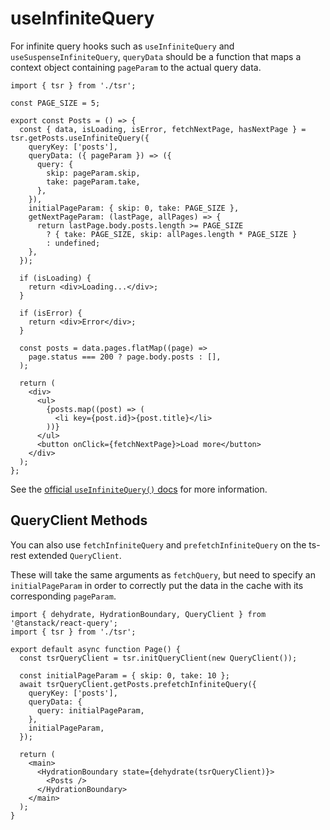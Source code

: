 # useInfiniteQuery

For infinite query hooks such as `useInfiniteQuery` and `useSuspenseInfiniteQuery`, `queryData` should be a function that maps a context object containing `pageParam` to the actual query data.

```tsx
import { tsr } from './tsr';

const PAGE_SIZE = 5;

export const Posts = () => {
  const { data, isLoading, isError, fetchNextPage, hasNextPage } = tsr.getPosts.useInfiniteQuery({
    queryKey: ['posts'],
    queryData: ({ pageParam }) => ({
      query: {
        skip: pageParam.skip,
        take: pageParam.take,
      },
    }),
    initialPageParam: { skip: 0, take: PAGE_SIZE },
    getNextPageParam: (lastPage, allPages) => {
      return lastPage.body.posts.length >= PAGE_SIZE
        ? { take: PAGE_SIZE, skip: allPages.length * PAGE_SIZE }
        : undefined;
    },
  });
  
  if (isLoading) {
    return <div>Loading...</div>;
  }
  
  if (isError) {
    return <div>Error</div>;
  }

  const posts = data.pages.flatMap((page) =>
    page.status === 200 ? page.body.posts : [],
  );
  
  return (
    <div>
      <ul>
        {posts.map((post) => (
          <li key={post.id}>{post.title}</li>
        ))}
      </ul>
      <button onClick={fetchNextPage}>Load more</button>
    </div>
  );
};
```

See the [official `useInfiniteQuery()` docs](https://tanstack.com/query/v5/docs/framework/react/reference/useInfiniteQuery) for more information.

## QueryClient Methods

You can also use `fetchInfiniteQuery` and `prefetchInfiniteQuery` on the ts-rest extended `QueryClient`.

These will take the same arguments as `fetchQuery`, but need to specify an `initialPageParam` in order to correctly put the data in the cache with its corresponding `pageParam`.

```tsx
import { dehydrate, HydrationBoundary, QueryClient } from '@tanstack/react-query';
import { tsr } from './tsr';

export default async function Page() {
  const tsrQueryClient = tsr.initQueryClient(new QueryClient());
  
  const initialPageParam = { skip: 0, take: 10 };
  await tsrQueryClient.getPosts.prefetchInfiniteQuery({
    queryKey: ['posts'],
    queryData: {
      query: initialPageParam,
    },
    initialPageParam,
  });

  return (
    <main>
      <HydrationBoundary state={dehydrate(tsrQueryClient)}>
        <Posts />
      </HydrationBoundary>
    </main>
  );
}
```

